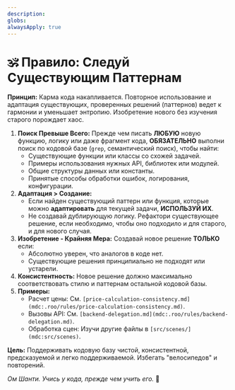 ```yaml
---
description: 
globs: 
alwaysApply: true
---
```

# 🕉️ Правило: Следуй Существующим Паттернам

**Принцип:** Карма кода накапливается. Повторное использование и адаптация существующих, проверенных решений (паттернов) ведет к гармонии и уменьшает энтропию. Изобретение нового без изучения старого порождает хаос.

1.  **Поиск Превыше Всего:** Прежде чем писать **ЛЮБУЮ** новую функцию, логику или даже фрагмент кода, **ОБЯЗАТЕЛЬНО** выполни поиск по кодовой базе (`grep`, семантический поиск), чтобы найти:
    *   Существующие функции или классы со схожей задачей.
    *   Примеры использования нужных API, библиотек или модулей.
    *   Общие структуры данных или константы.
    *   Принятые способы обработки ошибок, логирования, конфигурации.
2.  **Адаптация > Создание:**
    *   Если найден существующий паттерн или функция, которые можно **адаптировать** для текущей задачи, **ИСПОЛЬЗУЙ ИХ**.
    *   Не создавай дублирующую логику. Рефактори существующее решение, если необходимо, чтобы оно подходило и для старого, и для нового случая.
3.  **Изобретение - Крайняя Мера:** Создавай новое решение **ТОЛЬКО** если:
    *   Абсолютно уверен, что аналогов в коде нет.
    *   Существующие решения принципиально не подходят или устарели.
4.  **Консистентность:** Новое решение должно максимально соответствовать стилю и паттернам остальной кодовой базы.
5.  **Примеры:**
    *   Расчет цены: См. `[price-calculation-consistency.md](mdc:.roo/rules/price-calculation-consistency.md)`.
    *   Вызовы API: См. `[backend-delegation.md](mdc:.roo/rules/backend-delegation.md)`.
    *   Обработка сцен: Изучи другие файлы в `[src/scenes/](mdc:src/scenes)`.

**Цель:** Поддерживать кодовую базу чистой, консистентной, предсказуемой и легко поддерживаемой. Избегать "велосипедов" и повторений.

*Ом Шанти. Учись у кода, прежде чем учить его.* 🙏
